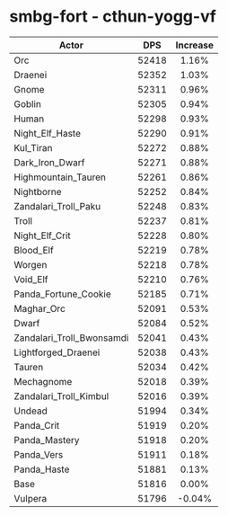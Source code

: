 # smbg-fort - cthun-yogg-vf
| Actor | DPS | Increase |
|---|:---:|:---:|
|Orc|52418|1.16%|
|Draenei|52352|1.03%|
|Gnome|52311|0.96%|
|Goblin|52305|0.94%|
|Human|52298|0.93%|
|Night_Elf_Haste|52290|0.91%|
|Kul_Tiran|52272|0.88%|
|Dark_Iron_Dwarf|52271|0.88%|
|Highmountain_Tauren|52261|0.86%|
|Nightborne|52252|0.84%|
|Zandalari_Troll_Paku|52248|0.83%|
|Troll|52237|0.81%|
|Night_Elf_Crit|52228|0.80%|
|Blood_Elf|52219|0.78%|
|Worgen|52218|0.78%|
|Void_Elf|52210|0.76%|
|Panda_Fortune_Cookie|52185|0.71%|
|Maghar_Orc|52091|0.53%|
|Dwarf|52084|0.52%|
|Zandalari_Troll_Bwonsamdi|52041|0.43%|
|Lightforged_Draenei|52038|0.43%|
|Tauren|52034|0.42%|
|Mechagnome|52018|0.39%|
|Zandalari_Troll_Kimbul|52016|0.39%|
|Undead|51994|0.34%|
|Panda_Crit|51919|0.20%|
|Panda_Mastery|51918|0.20%|
|Panda_Vers|51911|0.18%|
|Panda_Haste|51881|0.13%|
|Base|51816|0.00%|
|Vulpera|51796|-0.04%|
